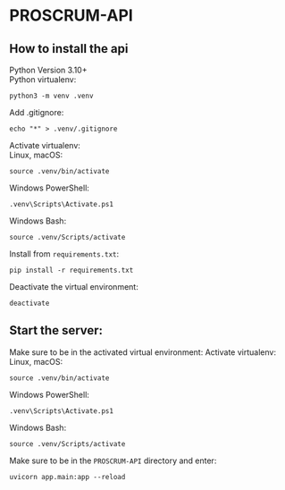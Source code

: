 # PROSCRUM-API

## How to install the api

Python Version 3.10+ \
Python virtualenv:

```
python3 -m venv .venv
```

Add .gitignore:

```
echo "*" > .venv/.gitignore
```

Activate virtualenv:\
Linux, macOS:

```
source .venv/bin/activate
```

Windows PowerShell:

```
.venv\Scripts\Activate.ps1
```

Windows Bash:

```
source .venv/Scripts/activate
```

Install from `requirements.txt`:

```
pip install -r requirements.txt
```

Deactivate the virtual environment:

```
deactivate
```

## Start the server:

Make sure to be in the activated virtual environment:
Activate virtualenv:\
Linux, macOS:

```
source .venv/bin/activate
```

Windows PowerShell:

```
.venv\Scripts\Activate.ps1
```

Windows Bash:

```
source .venv/Scripts/activate
```

Make sure to be in the `PROSCRUM-API` directory and enter:

```
uvicorn app.main:app --reload
```

